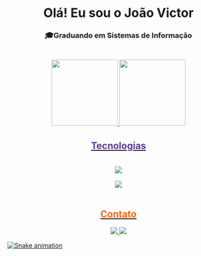 <div align="center">
 <h1>Olá! Eu sou o João Victor</h1>
 <h3>🎓Graduando em Sistemas de Informação</h3>

#

</div>

 <div align="center">
  <a href="https://github.com/joaovmscosta">
   <img height="150em" src="https://github-readme-stats.vercel.app/api/top-langs/?username=joaovmscosta&layout=compact&langs_count=7&theme=gotham&text_color=0d0d0&title_color=FF6000&hide_border=none&bg_color=E8E2E2&custom_title=Linguagens%20Ativas"/>
   <img height="150em" src="https://github-readme-stats.vercel.app/api?username=joaovmscosta&theme=gotham&show_icons=true&icon_color=5D3891&text_color=0d0d0d&title_color=FF6000&hide_border=none&bg_color=E8E2E2&custom_title=Joao%20Victor%20GitHub%20Estatísticas"/>
</div>

 <div align="center">
  <h2 style="color: #5D3891">Tecnologias</h2>
 </div>

<div align="center"><br>
 <img src="https://skillicons.dev/icons?i=html,css,js,sass,figma,xd" /><br><br>

 <img src="https://skillicons.dev/icons?i=git,vscode,python,mysql" />
</div><br>

<div align="center">
  <h2 style="color: #FF6000">Contato</h2>
 </div>

 <div align="center">
  <a href = "mailto:contato.dev.jvcosta@gmail.com" target="_blank">
  <img src="https://img.shields.io/badge/Gmail-FF0000?style=for-the-badge&logo=gmail&logoColor=black"</a>
  <a href="https://www.linkedin.com/in/jvmscosta/" target="_blank">
  <img src="https://img.shields.io/badge/LinkedIn-0a66c2?style=for-the-badge&logo=linkedin&logoColor=black"</a> 
</div>

![Snake animation](https://github.com/joaovmscosta/joaovmscosta/blob/output/github-contribution-grid-snake.svg)
